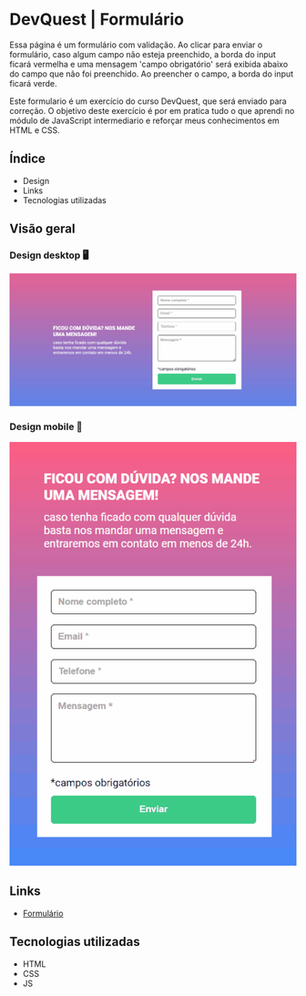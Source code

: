 # DevQuest | Formulário 

Essa página é um formulário com validação. Ao clicar para enviar o formulário, caso algum campo não esteja preenchido, a borda do input ficará vermelha e uma mensagem 'campo obrigatório' será exibida abaixo do campo que não foi preenchido. Ao preencher o campo, a borda do input ficará verde.

Este formulario é um exercício do curso DevQuest, que será enviado para correção. O objetivo deste exercício é por em pratica tudo o que aprendi no módulo de JavaScript intermediario e reforçar meus conhecimentos em HTML e CSS.

## Índice

- Design
- Links
- Tecnologias utilizadas

## Visão geral

### Design desktop 🖥️

<img src="design/desktop-design.gif" alt="desktop design">

### Design mobile 📱

<img src="design/mobile-design.gif" alt="mobile design">

## Links

- [Formulário](https://erickf-silva.github.io/formulario/)

## Tecnologias utilizadas

- HTML
- CSS
- JS
